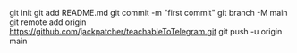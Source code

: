  
git init
git add README.md
git commit -m "first commit"
git branch -M main
git remote add origin https://github.com/jackpatcher/teachableToTelegram.git
git push -u origin main

